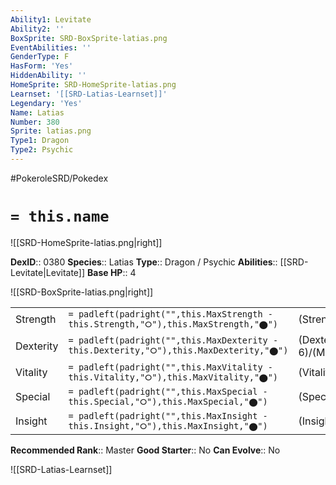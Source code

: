 ```yaml
---
Ability1: Levitate
Ability2: ''
BoxSprite: SRD-BoxSprite-latias.png
EventAbilities: ''
GenderType: F
HasForm: 'Yes'
HiddenAbility: ''
HomeSprite: SRD-HomeSprite-latias.png
Learnset: '[[SRD-Latias-Learnset]]'
Legendary: 'Yes'
Name: Latias
Number: 380
Sprite: latias.png
Type1: Dragon
Type2: Psychic
---
```


#PokeroleSRD/Pokedex

# `= this.name`

![[SRD-HomeSprite-latias.png|right]]

**DexID**:: 0380
**Species**:: Latias
**Type**:: Dragon / Psychic
**Abilities**:: [[SRD-Levitate|Levitate]]
**Base HP**:: 4

![[SRD-BoxSprite-latias.png|right]]

|           |                                                                                        |                                          |
| --------- | -------------------------------------------------------------------------------------- | ---------------------------------------- |
| Strength  | `= padleft(padright("",this.MaxStrength - this.Strength,"⭘"),this.MaxStrength,"⬤")`    | (Strength::5)/(MaxStrength::5)   |
| Dexterity | `= padleft(padright("",this.MaxDexterity - this.Dexterity,"⭘"),this.MaxDexterity,"⬤")` | (Dexterity:: 6)/(MaxDexterity::6) |
| Vitality  | `= padleft(padright("",this.MaxVitality - this.Vitality,"⭘"),this.MaxVitality,"⬤")`    | (Vitality::5)/(MaxVitality::5)   |
| Special   | `= padleft(padright("",this.MaxSpecial - this.Special,"⭘"),this.MaxSpecial,"⬤")`       | (Special::6)/(MaxSpecial::6)     |
| Insight   | `= padleft(padright("",this.MaxInsight - this.Insight,"⭘"),this.MaxInsight,"⬤")`       | (Insight::7)/(MaxInsight::7)     |

**Recommended Rank**:: Master
**Good Starter**:: No
**Can Evolve**:: No

![[SRD-Latias-Learnset]]